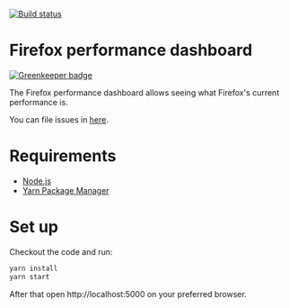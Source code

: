 [![Build status][travis-image]][travis-url]

# Firefox performance dashboard

[![Greenkeeper badge](https://badges.greenkeeper.io/mozilla-frontend-infra/firefox-performance-dashboard.svg)](https://greenkeeper.io/)

The Firefox performance dashboard allows seeing what Firefox's current performance is.

You can file issues in [here](https://github.com/mozilla-frontend-infra/firefox-performance-dashboard/issues).

# Requirements

* [Node.js](https://nodejs.org)
* [Yarn Package Manager](https://yarnpkg.com/en/docs/install)

# Set up
Checkout the code and run:

```bash
yarn install
yarn start
```

After that open http://localhost:5000 on your preferred browser.

[travis-image]: https://travis-ci.org/mozilla-frontend-infra/firefox-performance-dashboard.svg?branch=master
[travis-url]: https://travis-ci.org/mozilla-frontend-infra/firefox-performance-dashboard
